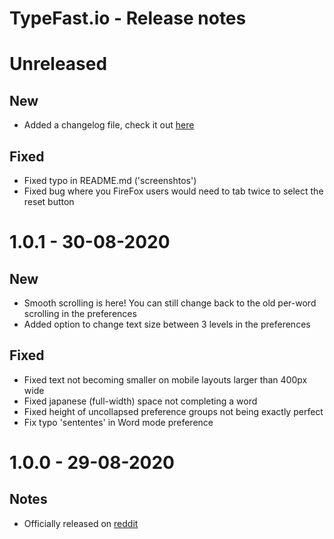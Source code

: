 # TypeFast.io - Release notes

# Unreleased

## New

- Added a changelog file, check it out [here](https://github.com/CasperVerswijvelt/TypeFast/blob/master/README.md)

## Fixed

- Fixed typo in README.md ('screenshtos')
- Fixed bug where you FireFox users would need to tab twice to select the reset button

# 1.0.1 - 30-08-2020

## New

- Smooth scrolling is here! You can still change back to the old per-word scrolling in the preferences
- Added option to change text size between 3 levels in the preferences

## Fixed

- Fixed text not becoming smaller on mobile layouts larger than 400px wide
- Fixed japanese (full-width) space not completing a word
- Fixed height of uncollapsed preference groups not being exactly perfect
- Fix typo 'sententes' in Word mode preference

# 1.0.0 - 29-08-2020

## Notes

- Officially released on [reddit](https://www.reddit.com/r/MechanicalKeyboards/comments/iirhiw/typefastio_yet_another_typing_speed_test/?utm_source=share&utm_medium=web2x&context=3)
